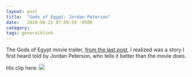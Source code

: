 ```yaml
---
layout: post
title:  "Gods of Egypt: Jordan Peterson"
date:   2020-08-21 07:09:59 -0500
category: 
tags: generalblink
---
```


The Gods of Egypt movie trailer, [from the last post](https://silencevosh.github.io/trailerblink/2020/08/20/What-a-movie-trailer-promises-Gods-of-Egypt.html), I realized was a story I first heard told by Jordan Peterson, who tells it better than the movie does.

His clip here:
[![](http://img.youtube.com/vi/_uIv7elByXY/0.jpg)](http://www.youtube.com/watch?v=_uIv7elByXY "Gods of Egypt")